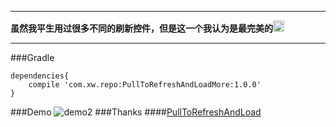 ****
**虽然我平生用过很多不同的刷新控件，但是这一个我认为是最完美的<img src="https://s.tylingsoft.com/emoji-icons/grin.png" width="18"/>**
****
###Gradle
```groove
dependencies{
    compile 'com.xw.repo:PullToRefreshAndLoadMore:1.0.0'
}
```

###Demo
![demo2](https://github.com/woxingxiao/PullToRefreshAndLoadMore/blob/master/screenshots/demo2.gif)
###Thanks
####[PullToRefreshAndLoad](https://github.com/jingchenUSTC/PullToRefreshAndLoad)
